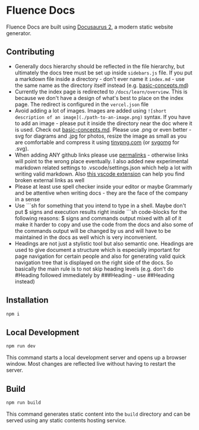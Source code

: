 # Fluence Docs

Fluence Docs are built using [Docusaurus 2](https://docusaurus.io/), a modern static website generator.

## Contributing

- Generally docs hierarchy should be reflected in the file hierarchy, but ultimately the docs tree must be set up inside `sidebars.js` file. If you put a markdown file inside a directory - don't ever name it `index.md` - use the same name as the directory itself instead (e.g. [basic-concepts.md](./docs/stake/bridge_guide/bridge_guide.md))
- Currently the index page is redirected to `/docs/learn/overview`. This is because we don't have a design of what's best to place on the index page. The redirect is configured in the `vercel.json` file
- Avoid adding a lot of images. Images are added using `![short description of an image](./path-to-an-image.png)` syntax. If you have to add an image - please put it inside the directory near the doc where it is used. Check out [basic-concepts.md](./docs/stake/bridge_guide/bridge_guide.md). Please use .png or even better - svg for diagrams and .jpg for photos, resize the image as small as you are comfortable and compress it using [tinypng.com](https://tinypng.com/) (or [svgomg](https://jakearchibald.github.io/svgomg/) for .svg).
- When adding ANY github links please use [permalinks](https://docs.github.com/en/get-started/writing-on-github/working-with-advanced-formatting/creating-a-permanent-link-to-a-code-snippet) - otherwise links will point to the wrong place eventually. I also added new experimental markdown related settings to .vscode/settings.json which help a lot with writing valid markdown. Also [this vscode extension](https://marketplace.visualstudio.com/items?itemName=blackmist.LinkCheckMD) can help you find broken external links as well
- Please at least use spell checker inside your editor or maybe Grammarly and be attentive when writing docs - they are the face of the company in a sense
- Use \`\`\`sh for something that you intend to type in a shell. Maybe don't put \$ signs and execution results right inside  \`\`\`sh code-blocks for the following reasons: \$ signs and commands output mixed with all of it make it harder to copy and use the code from the docs and also some of the commands output will be changed by us and will have to be maintained in the docs as well which is very inconvenient.
- Headings are not just a stylistic tool but also semantic one. Headings are used to give document a structure which is especially important for page navigation for certain people and also for generating valid quick navigation tree that is displayed on the right side of the docs. So basically the main rule is to not skip heading levels (e.g. don't do #Heading followed immediately by ###Heading - use ##Heading instead)

## Installation

```sh
npm i
```

## Local Development

```sh
npm run dev
```

This command starts a local development server and opens up a browser window. Most changes are reflected live without having to restart the server.

## Build

```sh
npm run build
```

This command generates static content into the `build` directory and can be served using any static contents hosting service.

